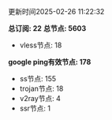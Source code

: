 更新时间2025-02-26 11:22:32

**总订阅: 22**
**总节点: 5603**
- vless节点: 18

**google ping有效节点: 178**
- ss节点: 155
- trojan节点: 18
- v2ray节点: 4
- ssr节点: 1
